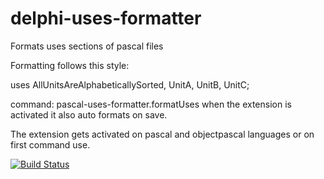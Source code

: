 # delphi-uses-formatter

Formats uses sections of pascal files

Formatting follows this style:

uses
  AllUnitsAreAlphabeticallySorted,
  UnitA,
  UnitB,
  UnitC;
  

command: pascal-uses-formatter.formatUses
when the extension is activated it also auto formats on save.

The extension gets activated on pascal and objectpascal languages or on first command use.


[![Build Status](https://dev.azure.com/tuncbahcecioglu/delphi-uses-formatter-CI/_apis/build/status/tuncb.delphi-uses-formatter?branchName=master)](https://dev.azure.com/tuncbahcecioglu/delphi-uses-formatter-CI/_build/latest?definitionId=1&branchName=master)

